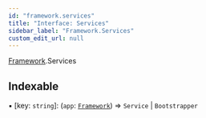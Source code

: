```yaml
---
id: "framework.services"
title: "Interface: Services"
sidebar_label: "Framework.Services"
custom_edit_url: null
---
```


[Framework](../modules/framework.md).Services

## Indexable

▪ [key: `string`]: (`app`: [`Framework`](../classes/framework.md)) => `Service` \| `Bootstrapper`
